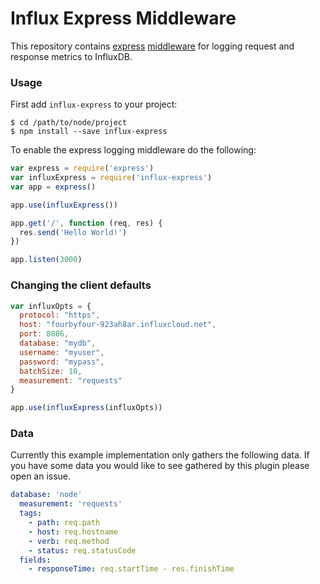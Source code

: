 # Influx Express Middleware

This repository contains [express](https://expressjs.com/) [middleware](https://expressjs.com/en/guide/writing-middleware.html) for logging request and response metrics to InfluxDB.

### Usage

First add `influx-express` to your project:

```console
$ cd /path/to/node/project
$ npm install --save influx-express
```

To enable the express logging middleware do the following:

```js
var express = require('express')
var influxExpress = require('influx-express')
var app = express()

app.use(influxExpress())

app.get('/', function (req, res) {
  res.send('Hello World!')
})

app.listen(3000)
```

### Changing the client defaults

```js
var influxOpts = {
  protocol: "https",
  host: "fourbyfour-923ah8ar.influxcloud.net",
  port: 8086,
  database: "mydb",
  username: "myuser",
  password: "mypass",
  batchSize: 10,
  measurement: "requests"
}

app.use(influxExpress(influxOpts))
```

### Data

Currently this example implementation only gathers the following data. 
If you have some data you would like to see gathered by this plugin please open an issue.

```yaml
database: 'node'
  measurement: 'requests'
  tags:
    - path: req.path
    - host: req.hostname
    - verb: req.method
    - status: req.statusCode
  fields:
    - responseTime: req.startTime - res.finishTime
```
